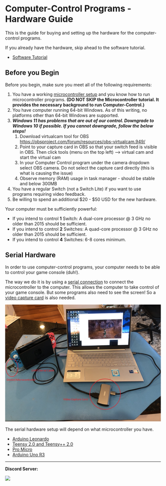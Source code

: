 # Computer-Control Programs - Hardware Guide

This is the guide for buying and setting up the hardware for the computer-control programs.

If you already have the hardware, skip ahead to the software tutorial.
- [Software Tutorial](/Wiki/Software/README.md)


## Before you Begin

Before you begin, make sure you meet all of the following requirements:

1. You have a working [microcontroller setup](https://github.com/PokemonAutomation/Microcontroller) and you know how to run microcontroller programs. **(DO NOT SKIP the Microcontroller tutorial. It provides the necessary background to run Computer-Control.)**
2. You have computer running 64-bit Windows. As of this writing, no platforms other than 64-bit Windows are supported.
3. ***Windows 11 has problems that are out of our control. Downgrade to Windows 10 if possible. If you cannot downgrade, follow the below steps!***
   1. Download virtualcam tool for OBS https://obsproject.com/forum/resources/obs-virtualcam.949/
   2. Point to your capture card in OBS so that your switch feed is visible in OBS. Then click tools (menu on the top left) -->  virtual cam and start the virtual cam
   3. In your Computer Control program under the camera dropdown select OBS camera. Do not select the capture card directly (this is what is causing the issue)
   4. Observe memory (RAM) usage in task manager - should be stable and below 300MB
4. You have a regular Switch (not a Switch Lite) if you want to use programs requiring video feedback.
5. Be willing to spend an additional $20 - $50 USD for the new hardware.

Your computer must be sufficiently powerful:

- If you intend to control **1** Switch: A dual-core processor @ 3 GHz no older than 2015 should be sufficient.
- If you intend to control **2** Switches: A quad-core processor @ 3 GHz no older than 2015 should be sufficient.
- If you intend to control **4** Switches: 6-8 cores minimum.


## Serial Hardware

In order to use computer-control programs, your computer needs to be able to control your game console (duh!).

The way we do it is by using a [serial connection](https://en.wikipedia.org/wiki/Serial_port) to connect the microcontroller to the computer. This allows the computer to take control of your game console. But some programs also need to see the screen! So a [video capture card](VideoHardware.md) is also needed.

<img src="/Wiki/Hardware/images/serial-setup.jpg">


The serial hardware setup will depend on what microcontroller you have.

- [Arduino Leonardo](ArduinoLeonardo.md)
- [Teensy 2.0 and Teensy++ 2.0](Teensy2.md)
- [Pro Micro](ProMicro.md)
- [Arduino Uno R3](ArduinoUnoR3.md)


<hr>

**Discord Server:** 

[<img src="https://canary.discordapp.com/api/guilds/695809740428673034/widget.png?style=banner2">](https://discord.gg/cQ4gWxN)

